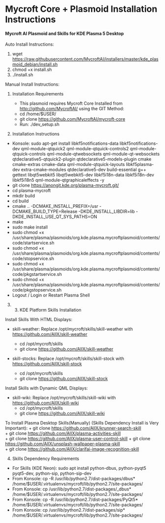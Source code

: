 # Mycroft Core + Plasmoid Installation Instructions
#### Mycroft AI Plasmoid and Skills for KDE Plasma 5 Desktop

Auto Install Instructions:

1. wget https://raw.githubusercontent.com/MycroftAI/installers/master/kde_plasmoid_debian/install.sh
2. chmod +x install.sh
3. ./install.sh

Manual Install Instructions: 

1. Installation Requirements

    + This plasmoid requires Mycroft Core Installed from http://github.com/MycroftAI/ using the GIT Method:
    + cd /home/$USER/
    + git clone https://github.com/MycroftAI/mycroft-core
    + Run: ./dev_setup.sh

2. Installation Instructions
  + Konsole: sudo apt-get install libkf5notifications-data libkf5notifications-dev qml-module-qtquick2 qml-module-qtquick-controls2 qml-module-qtquick-controls qml-module-qtwebsockets qml-module-qt-websockets qtdeclarative5-qtquick2-plugin qtdeclarative5-models-plugin cmake cmake-extras cmake-data qml-module-qtquick-layouts libkf5plasma-dev extra-cmake-modules qtdeclarative5-dev build-essential g++ gettext libqt5webkit5 libqt5webkit5-dev libkf5i18n-data libkf5i18n-dev libkf5i18n5 qml-module-qtgraphicaleffects -y
  + git clone https://anongit.kde.org/plasma-mycroft.git/
  + cd plasma-mycroft
  + mkdir build
  + cd build
  + cmake .. -DCMAKE_INSTALL_PREFIX=/usr -DCMAKE_BUILD_TYPE=Release   -DKDE_INSTALL_LIBDIR=lib -DKDE_INSTALL_USE_QT_SYS_PATHS=ON
  + make
  + sudo make install
  + sudo chmod +x /usr/share/plasma/plasmoids/org.kde.plasma.mycroftplasmoid/contents/code/startservice.sh
  + sudo chmod +x /usr/share/plasma/plasmoids/org.kde.plasma.mycroftplasmoid/contents/code/stopservice.sh
  + sudo chmod +x /usr/share/plasma/plasmoids/org.kde.plasma.mycroftplasmoid/contents/code/pkgstartservice.sh
  + sudo chmod +x /usr/share/plasma/plasmoids/org.kde.plasma.mycroftplasmoid/contents/code/pkgstopservice.sh
  + Logout / Login or Restart Plasma Shell

3. 3. KDE Platform Skills Installation

Install Skills With HTML Displays:
 + skill-weather: Replace /opt/mycroft/skills/skill-weather with https://github.com/AIIX/skill-weather
    + cd /opt/mycroft/skills
    + git clone https://github.com/AIIX/skill-weather
 
 + skill-stocks: Replace /opt/mycroft/skills/skill-stock with https://github.com/AIIX/skill-stock
    + cd /opt/mycroft/skills
    + git clone https://github.com/AIIX/skill-stock

Install Skills with Dynamic QML Displays:
 + skill-wiki: Replace /opt/mycroft/skills/skill-wiki with https://github.com/AIIX/skill-wiki
    + cd /opt/mycroft/skills
    + git clone https://github.com/AIIX/skill-wiki

 To Install Plasma Desktop Skills(Manually) (Skills Dependency Install is Very Important):
    + git clone https://github.com/AIIX/krunner-search-skill  
    + git clone https://github.com/AIIX/plasma-activities-skill  
    + git clone https://github.com/AIIX/plasma-user-control-skill
    + git clone https://github.com/AIIX/unsplash-wallpaper-plasma-skill  
    + git clone https://github.com/AIIX/clarifai-image-recognition-skill  
    
4. Skills Dependency Requirements

 + For Skills (KDE Neon): sudo apt install python-dbus, python-pyqt5 pyqt5-dev, python-sip, python-sip-dev
 + From Konsole: cp -R /usr/lib/python2.7/dist-packages/dbus* /home/$USER/.virtualenvs/mycroft/lib/python2.7/site-packages/
 + From Konsole: cp /usr/lib/python2.7/dist-packages/_dbus* /home/$USER/.virtualenvs/mycroft/lib/python2.7/site-packages/
 + From Konsole: cp -R /usr/lib/python2.7/dist-packages/PyQt5* /home/$USER/.virtualenvs/mycroft/lib/python2.7/site-packages/    
 + From Konsole: cp /usr/lib/python2.7/dist-packages/sip* /home/$USER/.virtualenvs/mycroft/lib/python2.7/site-packages/
